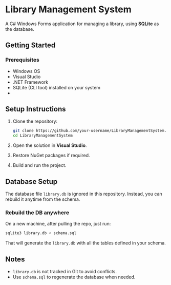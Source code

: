 # Library Management System
A C# Windows Forms application for managing a library, using **SQLite** as the database.

## Getting Started
### Prerequisites
- Windows OS
- Visual Studio
- .NET Framework
- SQLite (CLI tool) installed on your system
- 
## Setup Instructions
1. Clone the repository:
   ```bash
   git clone https://github.com/your-username/LibraryManagementSystem.git
   cd LibraryManagementSystem
   
2. Open the solution in **Visual Studio**.

3. Restore NuGet packages if required.

4. Build and run the project.

## Database Setup
The database file `library.db` is ignored in this repository.
Instead, you can rebuild it anytime from the schema.

### Rebuild the DB anywhere
On a new machine, after pulling the repo, just run:

```bash
sqlite3 library.db < schema.sql
```

That will generate the `library.db` with all the tables defined in your schema.

## Notes
* `library.db` is not tracked in Git to avoid conflicts.
* Use `schema.sql` to regenerate the database when needed.
